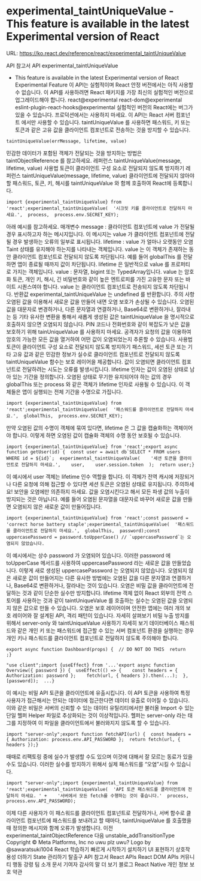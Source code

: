 # experimental_taintUniqueValue - This feature is available in the latest Experimental version of React

URL: https://ko.react.dev/reference/react/experimental_taintUniqueValue

API 참고서
API
experimental_taintUniqueValue
- This feature is available in the latest Experimental version of React
Experimental Feature
이 API는 실험적이며 React 안정 버전에서는 아직 사용할 수 없습니다.
이 API를 사용하려면 React 패키지를 가장 최신의 실험적인 버전으로 업그레이드해야 합니다.
react@experimental
react-dom@experimental
eslint-plugin-react-hooks@experimental
실험적인 버전의 React에는 버그가 있을 수 있습니다. 프로덕션에서는 사용하지 마세요.
이 API는
React 서버 컴포넌트
에서만 사용할 수 있습니다.
taintUniqueValue
를 사용하면 패스워드, 키 또는 토큰과 같은 고유 값을 클라이언트 컴포넌트로 전송하는 것을 방지할 수 있습니다.
```
taintUniqueValue(errMessage, lifetime, value)
```
민감한 데이터가 포함된 객체가 전달되는 것을 방지하는 방법은
taintObjectReference
를 참고하세요.
레퍼런스
taintUniqueValue(message, lifetime, value)
사용법
토큰이 클라이언트 구성 요소로 전달되지 않도록 방지하기
레퍼런스
taintUniqueValue(message, lifetime, value)
클라이언트에 전달되지 않아야 할 패스워드, 토큰, 키, 해시를
taintUniqueValue
와 함께 호출하여 React에 등록합니다.
```
import {experimental_taintUniqueValue} from 'react';experimental_taintUniqueValue(  '시크릿 키를 클라이언트로 전달하지 마세요.',  process,  process.env.SECRET_KEY);
```
아래 예시를 참고하세요.
매개변수
message
: 클라이언트 컴포넌트에
value
가 전달될 경우 표시하고자 하는 메시지입니다. 이 메시지는
value
가 클라이언트 컴포넌트에 전달될 경우 발생하는 오류의 일부로 표시됩니다.
lifetime
:
value
가 얼마나 오랫동안 오염
Taint
상태를 유지해야 하는지를 나타내는 객체입니다.
value
는 이 객체가 존재하는 동안 클라이언트 컴포넌트로 전달되지 않도록 차단됩니다. 예를 들어
globalThis
를 전달하면 앱이 종료될 때까지 값이 차단됩니다.
lifetime
은 일반적으로
value
를 프로퍼티로 가지는 객체입니다.
value
: 문자열, bigint 또는 TypedArray입니다.
value
는 암호화 토큰, 개인 키, 해시, 긴 비밀번호와 같이 높은 엔트로피를 가진 고유한 문자 또는 바이트 시퀀스여야 합니다.
value
는 클라이언트 컴포넌트로 전송되지 않도록 차단됩니다.
반환값
experimental_taintUniqueValue
는
undefined
를 반환합니다.
주의 사항
오염된 값을 이용해서 새로운 값을 만들어 내면 오염 보호가 손상될 수 있습니다. 오염된 값을 대문자로 변경하거나, 다른 문자열과 연결하거나, Base64로 변환하거나, 잘라내는 등 기타 유사한 변환을 통해서 새롭게 생성된 값은
taintUniqueValue
을 명시적으로 호출하지 않으면 오염되지 않습니다.
PIN 코드나 전화번호와 같이 복잡도가 낮은 값을 보호하기 위해
tainUniqueValue
를 사용하지 마세요. 공격자가 요청의 값을 이용하여 암호의 가능한 모든 값을 열거하여 어떤 값이 오염되었는지 추론할 수 있습니다.
사용법
토큰이 클라이언트 구성 요소로 전달되지 않도록 방지하기
패스워드, 세션 토큰 또는 기타 고유 값과 같은 민감한 정보가 실수로 클라이언트 컴포넌트로 전달되지 않도록
taintUniqueValue
함수는 보호 레이어을 제공합니다. 값이 오염되면 클라이언트 컴포넌트로 전달하려는 시도는 오류를 발생시킵니다.
lifetime
인자는 값이 오염된 상태로 남아 있는 기간을 정의합니다. 오염된 상태로 무기한 유지되어야 하는 값의 경우
globalThis
또는
process
와 같은 객체가
lifetime
인자로 사용될 수 있습니다. 이 객체들은 앱이 실행되는 전체 기간을 수명으로 가집니다.
```
import {experimental_taintUniqueValue} from 'react';experimental_taintUniqueValue(  '패스워드를 클라이언트로 전달하지 마세요.',  globalThis,  process.env.SECRET_KEY);
```
만약 오염된 값의 수명이 객체에 묶여 있다면,
lifetime
은 그 값을 캡슐화하는 객체이어야 합니다. 이렇게 하면 오염된 값이 캡슐화 객체의 수명 동안 보호될 수 있습니다.
```
import {experimental_taintUniqueValue} from 'react';export async function getUser(id) {  const user = await db`SELECT * FROM users WHERE id = ${id}`;  experimental_taintUniqueValue(    '세션 토큰을 클라이언트로 전달하지 마세요.',    user,    user.session.token  );  return user;}
```
이 예시에서
user
객체는
lifetime
인수 역할을 합니다. 이 객체가 전역 캐시에 저장되거나 다른 요청에 의해 접근할 수 있다면 세션 토큰은 오염된 상태로 유지됩니다.
주의하세요!
보안을 오염에만 의존하지 마세요.
값을 오염시킨다고 해서 모든 파생 값의 누출이 방지되는 것은 아닙니다. 예를 들어 오염된 문자열을 대문자로 바꾸어 새로운 값을 만들면 오염되지 않은 새로운 값이 만들어집니다.
```
import {experimental_taintUniqueValue} from 'react';const password = 'correct horse battery staple';experimental_taintUniqueValue(  '패스워드를 클라이언트로 전달하지 마세요.',  globalThis,  password);const uppercasePassword = password.toUpperCase() // `uppercasePassword`는 오염되지 않았습니다.
```
이 예시에서는 상수
password
가 오염되어 있습니다. 이러한
password
에
toUpperCase
메서드를 사용하여
uppercasePassword
라는 새로운 값을 만들었습니다. 이렇게 새로 생성된
uppercasePassword
는 오염되지 않았습니다.
오염되지 않은 새로운 값이 만들어지는 다른 유사한 방법에는 오염된 값을 다른 문자열과 연결하거나, Base64로 변환하거나, 잘라내는 것이 있습니다.
오염은 비밀 값을 클라이언트에 전달하는 것과 같이 단순한 실수만 방지합니다.
lifetime
객체 없이 React 외부의 전역 스토어를 사용하는 것과 같이
taintUniqueValue
를 호출하는 실수는 오염된 값을 오염되지 않은 값으로 만들 수 있습니다. 오염은 보호 레이어이며 안전한 앱에는 여러 개의 보호 레이어와 잘 설계된 API, 격리 패턴이 있습니다.
자세히 살펴보기
비밀 누출 방지를 위해서
server-only
와
taintUniqueValue
사용하기
자세히 보기
데이터베이스 패스워드와 같은 개인 키 또는 패스워드에 접근할 수 있는 서버 컴포넌트 환경을 실행하는 경우 개인 키나 패스워드를 클라이언트 컴포넌트로 전달하지 않도록 주의해야 합니다.
```
export async function Dashboard(props) {  // DO NOT DO THIS  return
;}
```
```
"use client";import {useEffect} from '...'export async function Overview({ password }) {  useEffect(() => {    const headers = { Authorization: password };    fetch(url, { headers }).then(...);  }, [password]);  ...}
```
이 예시는 비밀 API 토큰을 클라이언트에 유출시킵니다. 이 API 토큰을 사용하여 특정 사용자가 접근해서는 안되는 데이터에 접근한다면 데이터 유출로 이어질 수 있습니다.
이와 같은 비밀은 서버의 신뢰할 수 있는 데이터 유틸리티에서만 불러올
Import
수 있는 단일 헬퍼
Helper
파일로 추상화되는 것이 이상적입니다. 헬퍼는
server-only
라는 태그를 지정하여 이 파일을 클라이언트에서 불러와지지 않도록 할 수 있습니다.
```
import "server-only";export function fetchAPI(url) {  const headers = { Authorization: process.env.API_PASSWORD };  return fetch(url, { headers });}
```
때때로 리팩토링 중에 실수가 발생할 수도 있으며 이것에 대해서 잘 모르는 동료가 있을 수도 있습니다.
이러한 실수를 방지하기 위해서 실제 패스워드를 “오염”시킬 수 있습니다.
```
import "server-only";import {experimental_taintUniqueValue} from 'react';experimental_taintUniqueValue(  'API 토큰 패스워드를 클라이언트에 전달하지 마세요. ' +    '서버에서 모든 fetch를 수행하는 것이 좋습니다.'  process,  process.env.API_PASSWORD);
```
이제 다른 사용자가 이 패스워드를 클라이언트 컴포넌트로 전달하거나, 서버 함수로 클라이언트 컴포넌트에 패스워드를 보내려고 할 때마다,
taintUniqueValue
를 호출했을 때 정의한 메시지와 함께 오류가 발생합니다.
이전
experimental_taintObjectReference
다음
unstable_addTransitionType
Copyright © Meta Platforms, Inc
no uwu plz
uwu?
Logo by
@sawaratsuki1004
React 학습하기
빠르게 시작하기
설치하기
UI 표현하기
상호작용성 더하기
State 관리하기
탈출구
API 참고서
React APIs
React DOM APIs
커뮤니티
행동 강령
팀 소개
문서 기여자
감사의 말
더 보기
블로그
React Native
개인 정보 보호
약관